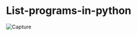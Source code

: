 # List-programs-in-python

![Capture](https://user-images.githubusercontent.com/82524305/116081895-6befc100-a6b8-11eb-9f2a-09202608810f.PNG)
